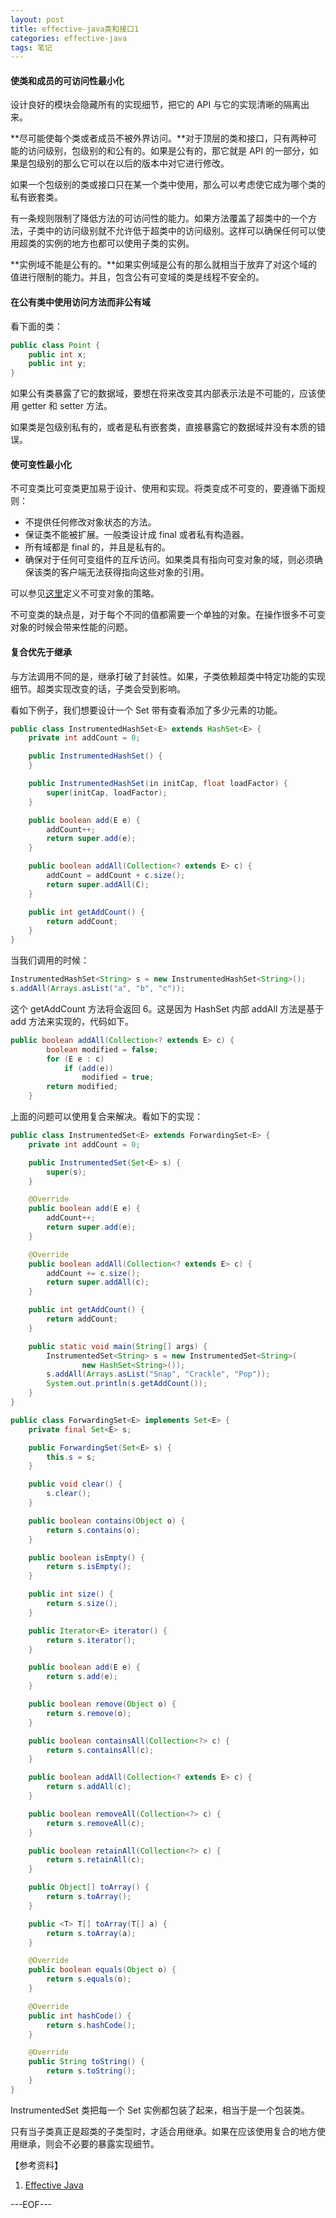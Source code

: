 ```yaml
---
layout: post
title: effective-java类和接口1
categories: effective-java
tags: 笔记
---
```


#### 使类和成员的可访问性最小化

设计良好的模块会隐藏所有的实现细节，把它的 API 与它的实现清晰的隔离出来。

**尽可能使每个类或者成员不被外界访问。**对于顶层的类和接口，只有两种可能的访问级别，包级别的和公有的。如果是公有的，那它就是 API 的一部分，如果是包级别的那么它可以在以后的版本中对它进行修改。

如果一个包级别的类或接口只在某一个类中使用，那么可以考虑使它成为哪个类的私有嵌套类。

有一条规则限制了降低方法的可访问性的能力。如果方法覆盖了超类中的一个方法，子类中的访问级别就不允许低于超类中的访问级别。这样可以确保任何可以使用超类的实例的地方也都可以使用子类的实例。

**实例域不能是公有的。**如果实例域是公有的那么就相当于放弃了对这个域的值进行限制的能力。并且，包含公有可变域的类是线程不安全的。

#### 在公有类中使用访问方法而非公有域

看下面的类：

```java
public class Point {
	public int x;
    public int y;
}
```

如果公有类暴露了它的数据域，要想在将来改变其内部表示法是不可能的，应该使用 getter 和 setter 方法。

如果类是包级别私有的，或者是私有嵌套类，直接暴露它的数据域并没有本质的错误。

#### 使可变性最小化

不可变类比可变类更加易于设计、使用和实现。将类变成不可变的，要遵循下面规则：

- 不提供任何修改对象状态的方法。
- 保证类不能被扩展。一般类设计成 final 或者私有构造器。
- 所有域都是 final 的，并且是私有的。
- 确保对于任何可变组件的互斥访问。如果类具有指向可变对象的域，则必须确保该类的客户端无法获得指向这些对象的引用。

可以参见[这里](http://renchx.com/java-concurrenct-learn2/)定义不可变对象的策略。

不可变类的缺点是，对于每个不同的值都需要一个单独的对象。在操作很多不可变对象的时候会带来性能的问题。

#### 复合优先于继承

与方法调用不同的是，继承打破了封装性。如果，子类依赖超类中特定功能的实现细节。超类实现改变的话，子类会受到影响。

看如下例子，我们想要设计一个 Set 带有查看添加了多少元素的功能。

```java
public class InstrumentedHashSet<E> extends HashSet<E> {
	private int addCount = 0;

    public InstrumentedHashSet() {
    }

    public InstrumentedHashSet(in initCap, float loadFactor) {
    	super(initCap, loadFactor);
    }

    public boolean add(E e) {
   		addCount++;
    	return super.add(e);
    }

    public boolean addAll(Collection<? extends E> c) {
   		addCount = addCount + c.size();
    	return super.addAll(C);
    }

    public int getAddCount() {
    	return addCount;
    }
}
```

当我们调用的时候：

```java
InstrumentedHashSet<String> s = new InstrumentedHashSet<String>();
s.addAll(Arrays.asList("a", "b", "c"));
```

这个 getAddCount 方法将会返回 6。这是因为 HashSet 内部 addAll 方法是基于 add 方法来实现的，代码如下。

```java
public boolean addAll(Collection<? extends E> c) {
        boolean modified = false;
        for (E e : c)
            if (add(e))
                modified = true;
        return modified;
    }
```

上面的问题可以使用复合来解决。看如下的实现：

```java
public class InstrumentedSet<E> extends ForwardingSet<E> {
	private int addCount = 0;

	public InstrumentedSet(Set<E> s) {
		super(s);
	}

	@Override
	public boolean add(E e) {
		addCount++;
		return super.add(e);
	}

	@Override
	public boolean addAll(Collection<? extends E> c) {
		addCount += c.size();
		return super.addAll(c);
	}

	public int getAddCount() {
		return addCount;
	}

	public static void main(String[] args) {
		InstrumentedSet<String> s = new InstrumentedSet<String>(
				new HashSet<String>());
		s.addAll(Arrays.asList("Snap", "Crackle", "Pop"));
		System.out.println(s.getAddCount());
	}
}

public class ForwardingSet<E> implements Set<E> {
	private final Set<E> s;

	public ForwardingSet(Set<E> s) {
		this.s = s;
	}

	public void clear() {
		s.clear();
	}

	public boolean contains(Object o) {
		return s.contains(o);
	}

	public boolean isEmpty() {
		return s.isEmpty();
	}

	public int size() {
		return s.size();
	}

	public Iterator<E> iterator() {
		return s.iterator();
	}

	public boolean add(E e) {
		return s.add(e);
	}

	public boolean remove(Object o) {
		return s.remove(o);
	}

	public boolean containsAll(Collection<?> c) {
		return s.containsAll(c);
	}

	public boolean addAll(Collection<? extends E> c) {
		return s.addAll(c);
	}

	public boolean removeAll(Collection<?> c) {
		return s.removeAll(c);
	}

	public boolean retainAll(Collection<?> c) {
		return s.retainAll(c);
	}

	public Object[] toArray() {
		return s.toArray();
	}

	public <T> T[] toArray(T[] a) {
		return s.toArray(a);
	}

	@Override
	public boolean equals(Object o) {
		return s.equals(o);
	}

	@Override
	public int hashCode() {
		return s.hashCode();
	}

	@Override
	public String toString() {
		return s.toString();
	}
}
```

InstrumentedSet 类把每一个 Set 实例都包装了起来，相当于是一个包装类。

只有当子类真正是超类的子类型时，才适合用继承。如果在应该使用复合的地方使用继承，则会不必要的暴露实现细节。

【参考资料】

1. [Effective Java](http://book.douban.com/subject/3360807/)

---EOF---

